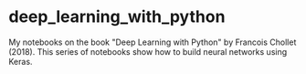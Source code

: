 # deep_learning_with_python
My notebooks on the book "Deep Learning with Python" by Francois Chollet (2018). This series of notebooks show how to build neural networks using Keras. 
